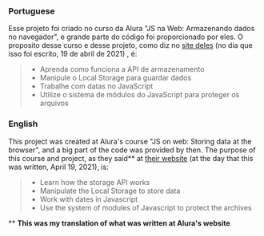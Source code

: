 ### Portuguese

Esse projeto foi criado no curso da Alura "JS na Web: Armazenando dados no navegador", e grande parte do código foi proporcionado por eles.
O proposito desse curso e desse projeto, como diz no [site deles](https://www.alura.com.br/) (no dia que isso foi escrito, 19 de abril de 2021) , é:

> * Aprenda como funciona a API de armazenamento
> * Manipule o Local Storage para guardar dados
> * Trabalhe com datas no JavaScript
> * Utilize o sistema de módulos do JavaScript para proteger os arquivos

### English

This project was created at Alura's course "JS on web: Storing data at the browser", and a big part of the code was provided by then.
The purpose of this course and project, as they said** at [their website](https://www.alura.com.br/) (at the day that this was written, April 19, 2021), is:

> * Learn how the storage API works
> * Manipulate the Local Storage to store data
> * Work with dates in Javascript
> * Use the system of modules of Javascript to protect the archives

** **This was my translation of what was written at Alura's website**
